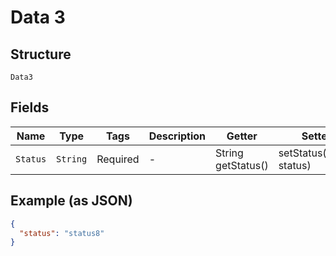 
# Data 3

## Structure

`Data3`

## Fields

| Name | Type | Tags | Description | Getter | Setter |
|  --- | --- | --- | --- | --- | --- |
| `Status` | `String` | Required | - | String getStatus() | setStatus(String status) |

## Example (as JSON)

```json
{
  "status": "status8"
}
```

